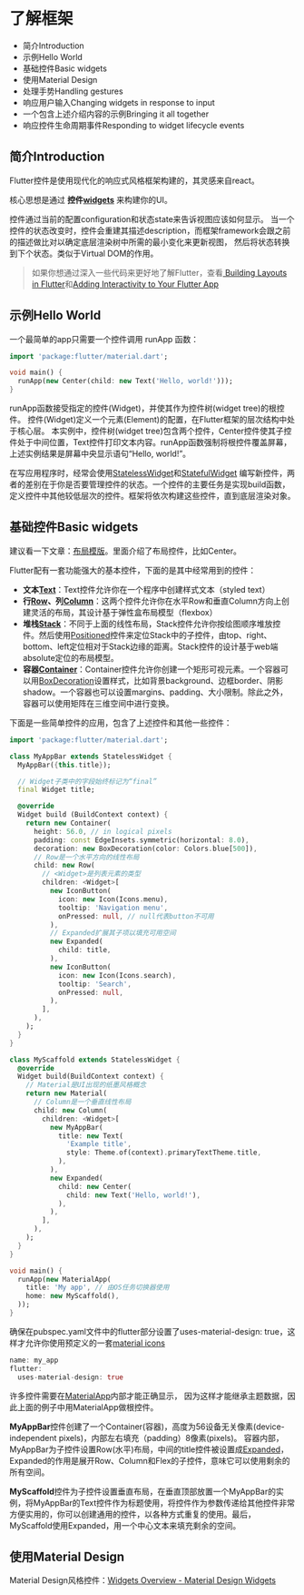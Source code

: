 # 了解框架

- 简介Introduction
- 示例Hello World
- 基础控件Basic widgets
- 使用Material Design
- 处理手势Handling gestures
- 响应用户输入Changing widgets in response to input
- 一个包含上述介绍内容的示例Bringing it all together
- 响应控件生命周期事件Responding to widget lifecycle events

## 简介Introduction

Flutter控件是使用现代化的响应式风格框架构建的，其灵感来自react。

核心思想是通过 **控件[widgets](https://docs.flutter.io/flutter/widgets/Widget-class.html)** 来构建你的UI。

控件通过当前的配置configuration和状态state来告诉视图应该如何显示。
当一个控件的状态改变时，控件会重建其描述description，而框架framework会跟之前的描述做比对以确定底层渲染树中所需的最小变化来更新视图，
然后将状态转换到下个状态。类似于Virtual DOM的作用。

> 如果你想通过深入一些代码来更好地了解Flutter，查看[ Building Layouts in Flutter](https://flutter.io/tutorials/layout)和[Adding Interactivity to Your Flutter App](https://flutter.io/tutorials/interactive)

## 示例Hello World

一个最简单的app只需要一个控件调用 runApp 函数：

```dart
import 'package:flutter/material.dart';

void main() {
  runApp(new Center(child: new Text('Hello, world!')));
}
```
runApp函数接受指定的控件(Widget)，并使其作为控件树(widget tree)的根控件。
控件(Widget)定义一个元素(Element)的配置，在Flutter框架的层次结构中处于核心层。
本实例中，控件树(widget tree)包含两个控件，Center控件使其子控件处于中间位置，Text控件打印文本内容。runApp函数强制将根控件覆盖屏幕，上述实例结果是屏幕中央显示语句“Hello, world!”。

在写应用程序时，经常会使用[StatelessWidget](https://docs.flutter.io/flutter/widgets/StatelessWidget-class.html)和[StatefulWidget](https://docs.flutter.io/flutter/widgets/StatefulWidget-class.html)
编写新控件，两者的差别在于你是否要管理控件的状态。一个控件的主要任务是实现build函数，定义控件中其他较低层次的控件。框架将依次构建这些控件，直到底层渲染对象。

## 基础控件Basic widgets

建议看一下文章：[布局模版](https://flutter.io/widgets/layout)。里面介绍了布局控件，比如Center。

Flutter配有一套功能强大的基本控件，下面的是其中经常用到的控件：
- **文本[Text](https://docs.flutter.io/flutter/widgets/Text-class.html)**：Text控件允许你在一个程序中创建样式文本（styled text）
- **行[Row](https://docs.flutter.io/flutter/widgets/Row-class.html)、列[Column](https://docs.flutter.io/flutter/widgets/Column-class.html)**：这两个控件允许你在水平Row和垂直Column方向上创建灵活的布局，其设计基于弹性盒布局模型（flexbox）
- **堆栈[Stack](https://docs.flutter.io/flutter/widgets/Stack-class.html)**：不同于上面的线性布局，Stack控件允许你按绘图顺序堆放控件。然后使用[Positioned](https://docs.flutter.io/flutter/widgets/Positioned-class.html)控件来定位Stack中的子控件，由top、right、bottom、left定位相对于Stack边缘的距离。Stack控件的设计基于web端absolute定位的布局模型。
- **容器[Container](https://docs.flutter.io/flutter/widgets/Container-class.html)**：Container控件允许你创建一个矩形可视元素。一个容器可以用[BoxDecoration](https://docs.flutter.io/flutter/painting/BoxDecoration-class.html)设置样式，比如背景background、边框border、阴影shadow。一个容器也可以设置margins、padding、大小限制。除此之外，容器可以使用矩阵在三维空间中进行变换。

下面是一些简单控件的应用，包含了上述控件和其他一些控件：

```dart
import 'package:flutter/material.dart';

class MyAppBar extends StatelessWidget {
  MyAppBar({this.title});

  // Widget子类中的字段始终标记为“final”
  final Widget title;

  @override
  Widget build (BuildContext context) {
    return new Container(
      height: 56.0, // in logical pixels
      padding: const EdgeInsets.symmetric(horizontal: 8.0),
      decoration: new BoxDecoration(color: Colors.blue[500]),
      // Row是一个水平方向的线性布局
      child: new Row(
        // <Widget>是列表元素的类型
        children: <Widget>[
          new IconButton(
            icon: new Icon(Icons.menu),
            tooltip: 'Navigation menu',
            onPressed: null, // null代表button不可用
          ),
          // Expanded扩展其子项以填充可用空间
          new Expanded(
            child: title,
          ),
          new IconButton(
            icon: new Icon(Icons.search),
            tooltip: 'Search',
            onPressed: null,
          ),
        ],
      ),
    );
  }
}

class MyScaffold extends StatelessWidget {
  @override
  Widget build(BuildContext context) {
    // Material是UI出现的纸墨风格概念
    return new Material(
      // Column是一个垂直线性布局
      child: new Column(
        children: <Widget>[
          new MyAppBar(
            title: new Text(
              'Example title',
              style: Theme.of(context).primaryTextTheme.title,
            ),
          ),
          new Expanded(
            child: new Center(
              child: new Text('Hello, world!'),
            ),
          ),
        ],
      ),
    );
  }
}

void main() {
  runApp(new MaterialApp(
    title: 'My app', // 由OS任务切换器使用
    home: new MyScaffold(),
  ));
}
```

确保在pubspec.yaml文件中的flutter部分设置了uses-material-design: true，这样才允许你使用预定义的一套[material icons](https://design.google.com/icons/)

```dart
name: my_app
flutter:
  uses-material-design: true
```
许多控件需要在[MaterialApp](https://docs.flutter.io/flutter/material/MaterialApp-class.html)内部才能正确显示，
因为这样才能继承主题数据，因此上面的例子中用MaterialApp做根控件。

**MyAppBar**控件创建了一个Container(容器)，高度为56设备无关像素(device-independent pixels)，内部左右填充（padding）8像素(pixels)。
容器内部，MyAppBar为子控件设置Row(水平)布局，中间的title控件被设置成[Expanded](https://docs.flutter.io/flutter/widgets/Expanded-class.html)，Expanded的作用是展开Row、Column和Flex的子控件，意味它可以使用剩余的所有空间。

**MyScaffold**控件为子控件设置垂直布局，在垂直顶部放置一个MyAppBar的实例，将MyAppBar的Text控件作为标题使用，将控件作为参数传递给其他控件非常方便实用的，你可以创建通用的控件，以各种方式重复的使用。最后，MyScaffold使用Expanded，用一个中心文本来填充剩余的空间。

## 使用Material Design

Material Design风格控件：[Widgets Overview - Material Design Widgets](https://flutter.io/widgets/material)

